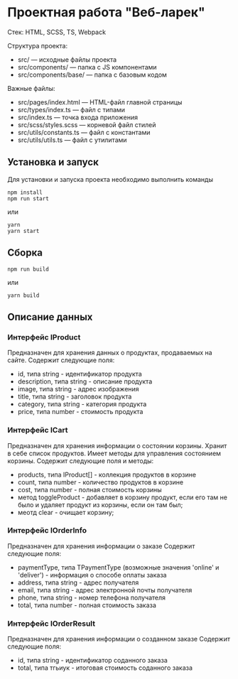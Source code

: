 # Проектная работа "Веб-ларек"

Стек: HTML, SCSS, TS, Webpack

Структура проекта:
- src/ — исходные файлы проекта
- src/components/ — папка с JS компонентами
- src/components/base/ — папка с базовым кодом

Важные файлы:
- src/pages/index.html — HTML-файл главной страницы
- src/types/index.ts — файл с типами
- src/index.ts — точка входа приложения
- src/scss/styles.scss — корневой файл стилей
- src/utils/constants.ts — файл с константами
- src/utils/utils.ts — файл с утилитами

## Установка и запуск
Для установки и запуска проекта необходимо выполнить команды

```
npm install
npm run start
```

или

```
yarn
yarn start
```
## Сборка

```
npm run build
```

или

```
yarn build
```

## Описание данных
### Интерфейс IProduct
Предназначен для хранения данных о продуктах, продаваемых на сайте. 
Содержит следующие поля:
- id, типа string - идентификатор продукта
- description, типа string - описание продукта
- image, типа string - адрес изображения
- title, типа string - заголовок продукта
- category, типа string - категория продукта
- price, типа number - стоимость продукта

### Интерфейс ICart
Предназначен для хранения информации о состоянии корзины. Хранит в себе список продуктов. Имеет методы для управления состоянием корзины.
Содержит следующие поля и методы:
- products, типа IProduct[] - коллекция продуктов в корзине
- count, типа number - количество продуктов в корзине
- cost, типа number - полная стоимость корзины
- метод toggleProduct - добавляет в корзину продукт, если его там не было и удаляет продукт из корзины, если он там был;
- меотд clear - очищает корзину;

### Интерфейс IOrderInfo
Предназначен для хранения информации о заказе
Содержит следующие поля:
- paymentType, типа TPaymentType (возможные значения 'online' и 'deliver') - информация о способе оплаты заказа
- address, типа string - адрес получателя
- email, типа string - адрес электронной почты получателя
- phone, типа string - номер телефона получателя
- total, типа number - полная стоимость заказа

### Интерфейс IOrderResult
Предназначен для хранения информации о созданном заказе
Содержит следующие поля:
- id, типа string - идентификатор соданного заказа
- total, типа тгьиук - итоговая стоимость соданного заказа